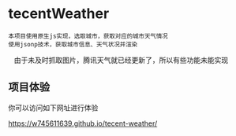 # tecentWeather
    本项目使用原生js实现，选取城市，获取对应的城市天气情况
    使用jsonp技术，获取城市信息、天气状况并渲染
    由于未及时抓取图片，腾讯天气就已经更新了，所以有些功能未能实现
    
项目体验
----
你可以访问如下网址进行体验

<a href="https://w745611639.github.io/tecent-weather/">https://w745611639.github.io/tecent-weather/</a>


